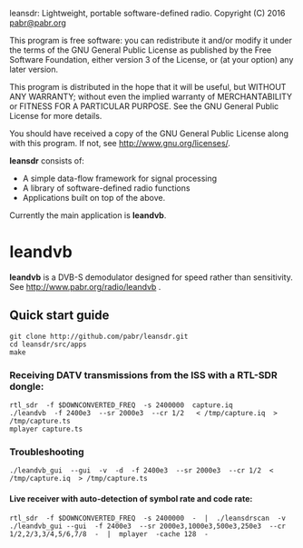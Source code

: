 leansdr: Lightweight, portable software-defined radio.
Copyright (C) 2016 <pabr@pabr.org>

This program is free software: you can redistribute it and/or modify
it under the terms of the GNU General Public License as published by
the Free Software Foundation, either version 3 of the License, or
(at your option) any later version.

This program is distributed in the hope that it will be useful,
but WITHOUT ANY WARRANTY; without even the implied warranty of
MERCHANTABILITY or FITNESS FOR A PARTICULAR PURPOSE.  See the
GNU General Public License for more details.

You should have received a copy of the GNU General Public License
along with this program.  If not, see <http://www.gnu.org/licenses/>.


**leansdr** consists of:
* A simple data-flow framework for signal processing
* A library of software-defined radio functions
* Applications built on top of the above.

Currently the main application is **leandvb**.

# leandvb

**leandvb** is a DVB-S demodulator designed for speed rather
than sensitivity.  See http://www.pabr.org/radio/leandvb .

## Quick start guide

```
git clone http://github.com/pabr/leansdr.git
cd leansdr/src/apps
make
```

### Receiving DATV transmissions from the ISS with a RTL-SDR dongle:

```
rtl_sdr  -f $DOWNCONVERTED_FREQ  -s 2400000  capture.iq
./leandvb  -f 2400e3  --sr 2000e3  --cr 1/2   < /tmp/capture.iq  > /tmp/capture.ts
mplayer capture.ts
```

### Troubleshooting

```
./leandvb_gui  --gui  -v  -d  -f 2400e3  --sr 2000e3  --cr 1/2  < /tmp/capture.iq  > /tmp/capture.ts
```

#### Live receiver with auto-detection of symbol rate and code rate:

```
rtl_sdr  -f $DOWNCONVERTED_FREQ  -s 2400000  -  |  ./leansdrscan  -v  ./leandvb_gui --gui  -f 2400e3  --sr 2000e3,1000e3,500e3,250e3  --cr 1/2,2/3,3/4,5/6,7/8  -  |  mplayer  -cache 128  -
```
